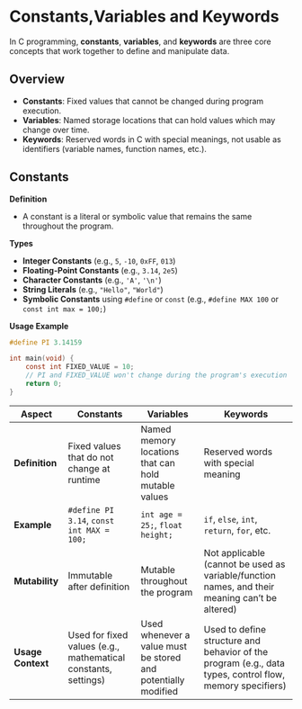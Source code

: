 # Constants,Variables and Keywords

In C programming, **constants**, **variables**, and **keywords** are three core concepts that work together to define and manipulate data. 

## Overview

- **Constants**: Fixed values that cannot be changed during program execution.  
- **Variables**: Named storage locations that can hold values which may change over time.  
- **Keywords**: Reserved words in C with special meanings, not usable as identifiers (variable names, function names, etc.).


## Constants

**Definition**  
   - A constant is a literal or symbolic value that remains the same throughout the program.

**Types**  
   - **Integer Constants** (e.g., `5`, `-10`, `0xFF`, `013`)  
   - **Floating-Point Constants** (e.g., `3.14`, `2e5`)  
   - **Character Constants** (e.g., `'A'`, `'\n'`)  
   - **String Literals** (e.g., `"Hello"`, `"World"`)  
   - **Symbolic Constants** using `#define` or `const` (e.g., `#define MAX 100` or `const int max = 100;`)

**Usage Example**  
   ```c
   #define PI 3.14159

   int main(void) {
       const int FIXED_VALUE = 10;
       // PI and FIXED_VALUE won't change during the program's execution
       return 0;
   }
   ```


| **Aspect**         | **Constants**                                                 | **Variables**                                                 | **Keywords**                                                                                          |
|--------------------|--------------------------------------------------------------|---------------------------------------------------------------|--------------------------------------------------------------------------------------------------------|
| **Definition**     | Fixed values that do not change at runtime                   | Named memory locations that can hold mutable values           | Reserved words with special meaning                                                                    |
| **Example**        | `#define PI 3.14`, `const int MAX = 100;`                    | `int age = 25;`, `float height;`                              | `if`, `else`, `int`, `return`, `for`, etc.                                                             |
| **Mutability**     | Immutable after definition                                   | Mutable throughout the program                                | Not applicable (cannot be used as variable/function names, and their meaning can’t be altered)          |
| **Usage Context**  | Used for fixed values (e.g., mathematical constants, settings) | Used whenever a value must be stored and potentially modified | Used to define structure and behavior of the program (e.g., data types, control flow, memory specifiers) |
